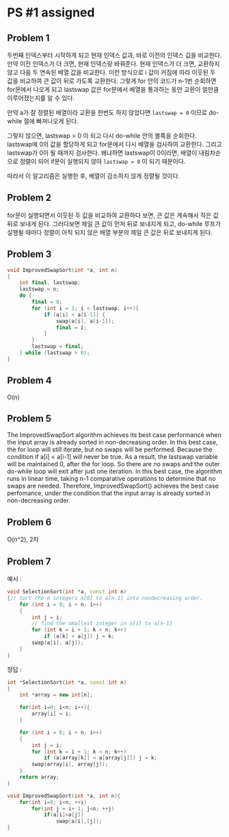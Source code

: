 # PS #1 assigned

## Problem 1

두번째 인덱스부터 시작하게 되고 현재 인덱스 값과, 바로 이전의 인덱스 깂을 비교한다. 만약 이전 인덱스가 더 크면, 현재 인덱스랑 바꿔준다. 현재 인덱스가 더 크면, 교환하지 않고 다음 두 연속된 베열 값을 비교한다. 이런 방식으로 i 값이 커짐에 따라 이웃된 두 값을 비교하여 큰 값이 뒤로 가도록 교환한다. 그렇게 for 안의 코드가 n-1번 순회하면 for문에서 나오게 되고 lastswap 값은 for문에서 배열을 통과하는 동안 교환이 얼만큼 이루어졌는지를 알 수 있다.

만약 a가 잘 정렬된 배열이라 교환을 한번도 하지 않았다면 `lastswap = 0` 이므로 do-while 절에 빠져나오게 된다.

그렇지 않으면, lastswap > 0 이 되고 다시 do-while 안의 블록을 순회한다.
lastswap에 0의 값을 할당하게 되고 for문에서 다시 배열을 검사하여 교환한다. 그리고 lastswap가 0이 될 때까지 검사한다. 왜냐하면 lastswap이 0이라면, 배열이 내림차순으로 정렬이 되어 if문이 실행되지 않아 `lastswap = 0` 이 되기 때문이다.

따라서 이 알고리즘은 실행한 후, 배열이 감소하지 않게 정렬될 것이다.

## Problem 2

for문이 실행되면서 이웃된 두 값을 비교하여 교환하다 보면, 큰 값은 계속해서 작은 값 뒤로 보내게 된다. 그러다보면 제일 큰 값이 먼저 뒤로 보내지게 되고, do-while 루프가 실행될 때마다 정렬이 아직 되지 않은 배열 부분의 제일 큰 값은 뒤로 보내지게 된다.

## Problem 3

```cpp
void ImprovedSwapSort(int *a, int n)
{
    int final, lastswap;
    lastswap = n;
    do {
        final = 0;
        for (int i = 1; i < lastswap; i++){
            if (a[i] < a[i-1]) {
                swap(a[i], a[i-1]);
                final = i;
            }
        }
        lastswap = final;
    } while (lastswap > 0);
}

```

## Problem 4

O(n)

## Problem 5

The ImprovedSwapSort algorithm achieves its best case performance when the input array is already sorted in non-decreasing order.
In this best case, the for loop will still iterate, but no swaps will be performed. Because the condition if a[i] < a[i-1] will never be true. As a result, the lastswap variable will be maintained 0, after the for loop.
So there are no swaps and the outer do-while loop will exit after just one iteration.
In this best case, the algorithm runs in linear time, taking n-1 comparative operations to determine that no swaps are needed.
Therefore, ImprovedSwapSort() achieves the best case perfomance, under the condition that the input array is already sorted in non-decreasing order.

## Problem 6

O(n^2), 2차

## Problem 7

예시 :

```cpp
void SelectionSort(int *a, const int n)
{// Sort the n integers a[0] to a[n-1] into nondecreasing order.
    for (int i = 0; i < n; i++)
    {
        int j = i;
        // find the smallest integer in a[i] to a[n-1]
        for (int k = i + 1; k < n; k++)
            if (a[k] < a[j]) j = k;
        swap(a[i], a[j]);
    }
}
```

정답 :

```cpp
int *SelectionSort(int *a, const int n)
{
    int *array = new int[n];

    for(int i=0; i<n; i++){
        array[i] = i;
    }

    for (int i = 0; i < n; i++)
    {
        int j = i;
        for (int k = i + 1; k < n; k++)
            if (a[array[k]] < a[array[j]]) j = k;
        swap(array[i], array[j]);
    }
    return array;
}
```

```cpp
void ImprovedSwapSort(int *a, int n){
    for(int i=0; i<n; ++i)
        for(int j = i+ 1; j<n; ++j)
            if(a[i]>a[j])
                swap(a[i],[j]);
}
```
